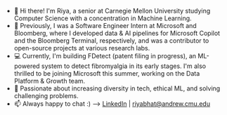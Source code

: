 - 👋 Hi there! I'm Riya, a senior at Carnegie Mellon University studying Computer Science with a concentration in Machine Learning.
- 💼 Previously, I was a Software Engineer Intern at Microsoft and Bloomberg, where I developed data & AI pipelines for Microsoft Copilot and the Bloomberg Terminal, respectively, and was a contributor to open-source projects at various research labs.
- 💻 Currently, I'm building FDetect (patent filing in progress), an ML-powered system to detect fibromyalgia in its early stages. I'm also thrilled to be joining Microsoft this summer, working on the Data Platform & Growth team.
- 💜 Passionate about increasing diversity in tech, ethical ML, and solving challenging problems.
- 📫 Always happy to chat :) --> [LinkedIn](https://www.linkedin.com/in/riya-bhatia1/) | riyabhat@andrew.cmu.edu
